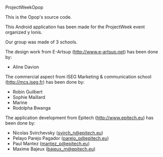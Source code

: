 ProjectWeekOpop

This is the Opop's source code.

This Android application has been made for the ProjectWeek event organized y Ionis.

Our group was made of 3 schools.

The design work from E-Artsup  (http://www.e-artsup.net) has been done by:

- Aline Davion

The commercial aspect from ISEG Marketing & communication school (http://mcs.iseg.fr) has been done by:

- Robin Guilbert
- Sophie Maillard
- Marine
- Rodolpha Bwanga

The application development from Epitech (http://www.epitech.eu) has been done by:

- Nicolas Svirchevsky (svirch_n@epitech.eu)
- Pelayo Parejo Pagador (parejo_p@epitech.eu)
- Paul Mantez (mantez_p@epitech.eu)
- Maxime Bajeux (bajeux_m@epitech.eu)

